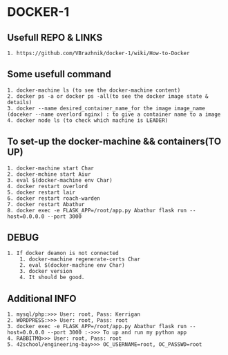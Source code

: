 # DOCKER-1

## Usefull REPO & LINKS

	1. https://github.com/VBrazhnik/docker-1/wiki/How-to-Docker

## Some usefull command

	1. docker-machine ls (to see the docker-machine content)
	2. docker ps -a or docker ps -all(to see the docker image state & details)
	3. docker --name desired_container_name_for the image image_name (doceker --name overlord nginx) : to give a container name to a image
	4. docker node ls (to check which machine is LEADER)


## To set-up the docker-machine && containers(TO UP)

	1. docker-machine start Char
	2. docker-mchine start Aiur
	3. eval $(docker-machine env Char)
	4. docker restart overlord
	5. docker restart lair
	6. docker restart roach-warden
	7. docker restart Abathur
	8. docker exec -e FLASK_APP=/root/app.py Abathur flask run --host=0.0.0.0 --port 3000

## DEBUG

	1. If docker deamon is not connected
      	1. docker-machine regenerate-certs Char
      	2. eval $(docker-machine env Char)
      	3. docker version
      	4. It should be good.

## Additional INFO

	1. mysql/php:>>> User: root, Pass: Kerrigan
	2. WORDPRESS:>>> User: root, Pass: root
	3. docker exec -e FLASK_APP=/root/app.py Abathur flask run --host=0.0.0.0 --port 3000 :->>> To up and run my python app
	4. RABBITMQ>>> User: root, Pass: root
	5. 42school/engineering-bay>>> OC_USERNAME=root, OC_PASSWD=root
